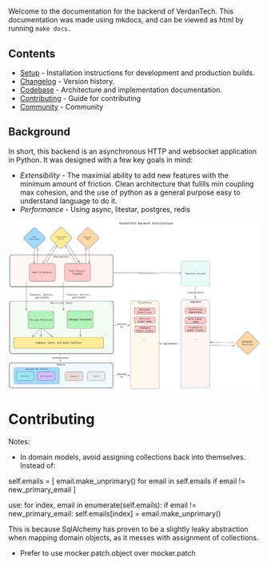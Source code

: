 # 

Welcome to the documentation for the backend of VerdanTech. This documentation was made using mkdocs, and can be viewed as html by running `make docs.` 

## Contents

- [Setup](setup.md) - Installation instructions for development and production builds.
- [Changelog](changelog.md) - Version history.
- [Codebase](codebase/overview.md) - Architecture and implementation documentation.
- [Contributing](contributing.md) - Guide for contributing
- [Community](community.md) - Community

## Background

In short, this backend is an asynchronous HTTP and websocket application in Python. It was designed with a few key goals in mind:

- *Extensibility* - The maximial ability to add new features with the minimum amount of friction. Clean architecture that fulills min coupling max cohesion, and the use of python as a general purpose easy to understand language to do it.
- *Performance* - Using async, litestar, postgres, redis

![Architecture Diagram](architecture.excalidraw.png)

# Contributing


Notes:
- In domain models, avoid assigning collections back into themselves. Instead of:

self.emails = [
    email.make_unprimary()
    for email in self.emails
    if email != new_primary_email
]

use:
for index, email in enumerate(self.emails):
    if email != new_primary_email:
        self.emails[index] = email.make_unprimary()

This is because SqlAlchemy has proven to be a slightly leaky abstraction when mapping domain objects, as it messes with assignment of collections.
- Prefer to use mocker.patch.object over mocker.patch